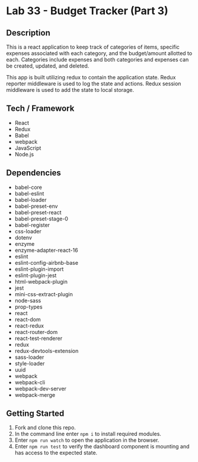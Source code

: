 # Lab 33 - Budget Tracker (Part 3)

## Description

This is a react application to keep track of categories of items, specific expenses associated with each category, and the budget/amount allotted to each. Categories include expenses and both categories and expenses can be created, updated, and deleted.

This app is built utilizing redux to contain the application state. Redux reporter middleware is used to log the state and actions. Redux session middleware is used to add the state to local storage. 

## Tech / Framework

- React
- Redux
- Babel
- webpack
- JavaScript
- Node.js

## Dependencies

- babel-core
- babel-eslint
- babel-loader
- babel-preset-env
- babel-preset-react
- babel-preset-stage-0
- babel-register
- css-loader
- dotenv
- enzyme
- enzyme-adapter-react-16
- eslint
- eslint-config-airbnb-base
- eslint-plugin-import
- eslint-plugin-jest
- html-webpack-plugin
- jest
- mini-css-extract-plugin
- node-sass
- prop-types
- react
- react-dom
- react-redux
- react-router-dom
- react-test-renderer
- redux
- redux-devtools-extension
- sass-loader
- style-loader
- uuid
- webpack
- webpack-cli
- webpack-dev-server
- webpack-merge

## Getting Started

1. Fork and clone this repo.
2. In the command line enter ```npm i``` to install required modules.
3. Enter ```npm run watch``` to open the application in the browser. 
4. Enter ```npm run test``` to verify the dashboard component is mounting and has access to the expected state.
